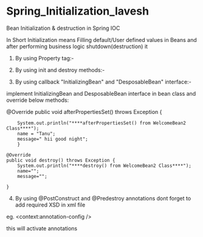 # Spring_Initialization_lavesh
Bean Initialization & destruction in Spring IOC

In Short Initialization means Filling default/User defined values in Beans and after performing business logic shutdown(destruction) it

1. By using Property tag:-
<bean id="id1" class="com.lavesh.beans.WelcomeBean">
    <property name="name" value="lavesh" />
		<property name="message" value="Hiii Good moring!!!" />
</bean>

2. By using init and destroy methods:-
<bean id="id2" class="com.lavesh.beans.WelcomeBean1"
		init-method="init" destroy-method="destroy" />

3. By using callback "InitializingBean" and "DesposableBean" interface:- 

  implement InitializingBean and DesposableBean interface in bean class and
  override below methods: 
  
  @Override
	public void afterPropertiesSet() throws Exception {
		
		System.out.println("****afterPropertiesSet() from WelcomeBean2 Class****");
		name = "Tanu";
		message=" hii good night";
		}

    @Override
  	public void destroy() throws Exception {
  		System.out.println("****destroy() from WelcomeBean2 Class****");
  		name="";
  		message="";
  		
  	}  

4. By using @PostConstruct and @Predestroy annotations
  dont forget to add required XSD in xml file 

eg.
  <beans xmlns="http://www.springframework.org/schema/beans"
	xmlns:xsi="http://www.w3.org/2001/XMLSchema-instance"
	xmlns:context="http://www.springframework.org/schema/context"
	xsi:schemaLocation="http://www.springframework.org/schema/beans
        http://www.springframework.org/schema/beans/spring-beans.xsd 
        http://www.springframework.org/schema/context 
        http://www.springframework.org/schema/context/spring-context.xsd">
	<context:annotation-config />

  this will activate annotations

